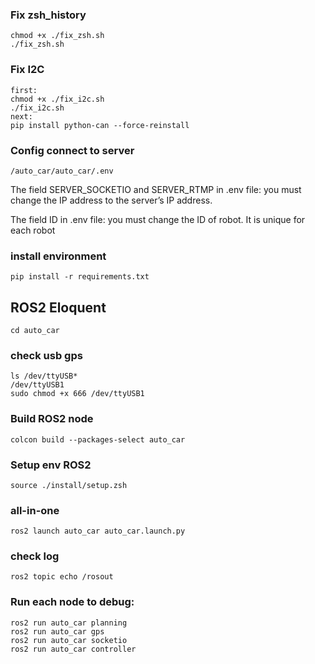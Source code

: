### Fix zsh_history
    chmod +x ./fix_zsh.sh
    ./fix_zsh.sh
### Fix I2C
    first:
    chmod +x ./fix_i2c.sh 
    ./fix_i2c.sh
    next:
    pip install python-can --force-reinstall
### Config connect to server
    /auto_car/auto_car/.env
The field SERVER_SOCKETIO and SERVER_RTMP in .env file: you must change the IP address to the server’s IP address.

The field ID in .env file: you must change the ID of robot. It is unique for each robot

### install environment

    pip install -r requirements.txt

## ROS2 Eloquent
    cd auto_car
### check usb gps
    ls /dev/ttyUSB*
    /dev/ttyUSB1
    sudo chmod +x 666 /dev/ttyUSB1
### Build ROS2 node
    colcon build --packages-select auto_car
### Setup env ROS2
    source ./install/setup.zsh

### all-in-one
    ros2 launch auto_car auto_car.launch.py
### check log
    ros2 topic echo /rosout
    
### Run each node to debug:

    ros2 run auto_car planning
    ros2 run auto_car gps
    ros2 run auto_car socketio
    ros2 run auto_car controller
